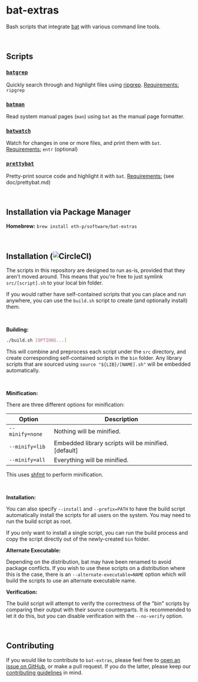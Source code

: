 # bat-extras

Bash scripts that integrate [bat](https://github.com/sharkdp/bat) with various command line tools.

&nbsp;

## Scripts

### [`batgrep`](doc/batgrep.md)
Quickly search through and highlight files using [ripgrep](https://github.com/burntsushi/ripgrep).
<u>Requirements:</u> `ripgrep`



### [`batman`](doc/batman.md)

Read system manual pages (`man`) using `bat` as the manual page formatter.



### [`batwatch`](doc/batwatch.md)

Watch for changes in one or more files, and print them with `bat`.
<u>Requirements:</u> `entr` (optional)



### [`prettybat`](doc/prettybat.md)

Pretty-print source code and highlight it with `bat`.
<u>Requirements:</u> (see doc/prettybat.md)

&nbsp;

## Installation via Package Manager

**Homebrew:** `brew install eth-p/software/bat-extras`

&nbsp;

## Installation (![CircleCI](https://circleci.com/gh/eth-p/bat-extras.svg?style=svg))

The scripts in this repository are designed to run as-is, provided that they aren't moved around.
This means that you're free to just symlink `src/[script].sh` to your local bin folder.

If you would rather have self-contained scripts that you can place and run anywhere, you can use the `build.sh` script to create (and optionally install) them.

&nbsp;

**Building:**

```bash
./build.sh [OPTIONS...]
```

This will combine and preprocess each script under the `src` directory, and create corresponding self-contained scripts in the `bin` folder. Any library scripts that are sourced using `source "${LIB}/[NAME].sh"` will be embedded automatically.

&nbsp;

**Minification:**

There are three different options for minification:

| Option          | Description                                            |
| --------------- | ------------------------------------------------------ |
| `--minify=none` | Nothing will be minified.                              |
| `--minify=lib`  | Embedded library scripts will be minified. \[default\] |
| `--minify=all`  | Everything will be minified.                           |

This uses [shfmt](https://github.com/mvdan/sh) to perform minification.


&nbsp;

**Installation:**

You can also specify `--install` and `--prefix=PATH` to have the build script automatically install the scripts for all users on the system. You may need to run the build script as root.

If you only want to install a single script, you can run the build process and copy the script directly out of the newly-created `bin` folder.



**Alternate Executable:**

Depending on the distribution, bat may have been renamed to avoid package conflicts.
If you wish to use these scripts on a distribution where this is the case, there is an `--alternate-executable=NAME` option which will build the scripts to use an alternate executable name.



**Verification:**

The build script will attempt to verify the correctness of the "bin" scripts by comparing their output with their source counterparts. It is recommended to let it do this, but you can disable verification with the `--no-verify` option.

&nbsp;

## Contributing

If you would like to contribute to `bat-extras`, please feel free to [open an issue on GitHub](https://github.com/eth-p/bat-extras/issues), or make a pull request. If you do the latter, please keep our [contributing guidelines](./CONTRIBUTING.md) in mind.  
